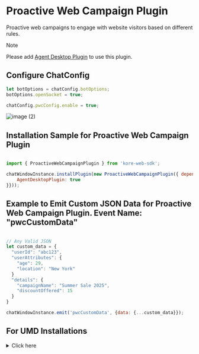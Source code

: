 # Proactive Web Campaign Plugin
Proactive web campaigns to engage with website visitors based on different rules.


>[!NOTE]
>Please add [Agent Desktop Plugin](../agent-desktop/README.md) to use this plugin.

## Configure ChatConfig
```js
let botOptions = chatConfig.botOptions;
botOptions.openSocket = true;

chatConfig.pwcConfig.enable = true;

```

![image (2)](https://github.com/Koredotcom/web-kore-sdk/assets/131746603/ee1b2d07-a125-41f3-9f81-8bf4fb76cb48)

## Installation Sample for Proactive Web Campaign Plugin


```js

import { ProactiveWebCampaignPlugin } from 'kore-web-sdk';

chatWindowInstance.installPlugin(new ProactiveWebCampaignPlugin({ dependentPlugins: {
    AgentDesktopPlugin: true
}}));

```

## Example to Emit Custom JSON Data for Proactive Web Campaign Plugin. Event Name: "pwcCustomData"

```js

// Any Valid JSON
let custom_data = {
  "userId": "abc123",
  "userAttributes": {
    "age": 29,
    "location": "New York"
  }
  "details": {
    "campaignName": "Summer Sale 2025",
    "discountOffered": 15
  }
}

chatWindowInstance.emit('pwcCustomData', {data: {...custom_data}});

```


## For UMD Installations
<details>

 <summary>Click here</summary>
	<br>
 
1. Include proactive-web-campaign.js in index.html

```js
<script  src="PATH_TO_FILE/plugins/proactive-web-campaign.js"></script>

```
2. Get plugin reference

```js
var ProactiveWebCampaignPlugin = ProactiveWebCampaignPluginSDK.ProactiveWebCampaignPlugin;
```
3. Install plugin

```js

chatWindowInstance.installPlugin(new ProactiveWebCampaignPlugin({ dependentPlugins: {
    AgentDesktopPlugin: true
}}));
```
	
</details>

